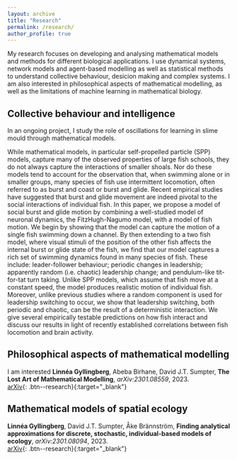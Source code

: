 ```yaml
---
layout: archive
title: "Research"
permalink: /research/
author_profile: true
---
```


My research focuses on developing and analysing mathematical models and methods for different biological applications. I use dynamical systems, network models and agent-based modelling as well as statistical methods to understand collective behaviour, desicion making and complex systems. I am also interested in philosophical aspects of mathematical modelling, as well as the limitations of machine learning in mathematical biology. 

## Collective behaviour and intelligence

In an ongoing project, I study the role of oscillations for learning in slime mould through mathematical models. 


While mathematical models, in particular self-propelled particle (SPP) models, capture many of the observed properties of large fish schools, they do not always capture the interactions of smaller shoals. Nor do these models tend to account for the observation that, when swimming alone or in smaller groups, many species of fish use intermittent locomotion, often referred to as burst and coast or burst and glide. Recent empirical studies have suggested that burst and glide movement are indeed pivotal to the social interactions of individual fish. In this paper, we propose a model of social burst and glide motion by combining a well-studied model of neuronal dynamics, the FitzHugh-Nagumo model, with a model of fish motion.  We begin by showing that the model can capture the motion of a single fish swimming down a channel. By then extending to a two fish model, where visual stimuli of the position of the other fish affects the internal burst or glide state of the fish, we find that our model captures a rich set of swimming dynamics found in many species of fish. These include: leader-follower behaviour; periodic changes in leadership; apparently random (i.e. chaotic) leadership change; and pendulum-like tit-for-tat turn taking. Unlike SPP models, which assume that fish move at a constant speed, the model produces realistic motion of individual fish. Moreover, unlike previous studies where a random component is used for leadership switching to occur, we show that leadership switching, both periodic and chaotic, can be the result of a deterministic interaction.  We give several empirically testable predictions on how fish interact and discuss our results in light of recently established correlations between fish locomotion and brain activity. 

## Philosophical aspects of mathematical modelling
I am interested 
 **Linnéa Gyllingberg**, Abeba Birhane, David J.T. Sumpter,
**The Lost Art of Mathematical Modelling**,
*arXiv:2301.08559*,
2023.\
[arXiv](https://arxiv.org/abs/2301.08559){: .btn--research}{:target="_blank"}


## Mathematical models of spatial ecology 
**Linnéa Gyllingberg**, David J.T. Sumpter, Åke Brännström,
**Finding analytical approximations for discrete, stochastic, individual-based models of ecology**,
*arXiv:2301.08094*,
2023.\
[arXiv](https://arxiv.org/abs/2301.08094){: .btn--research}{:target="_blank"}
